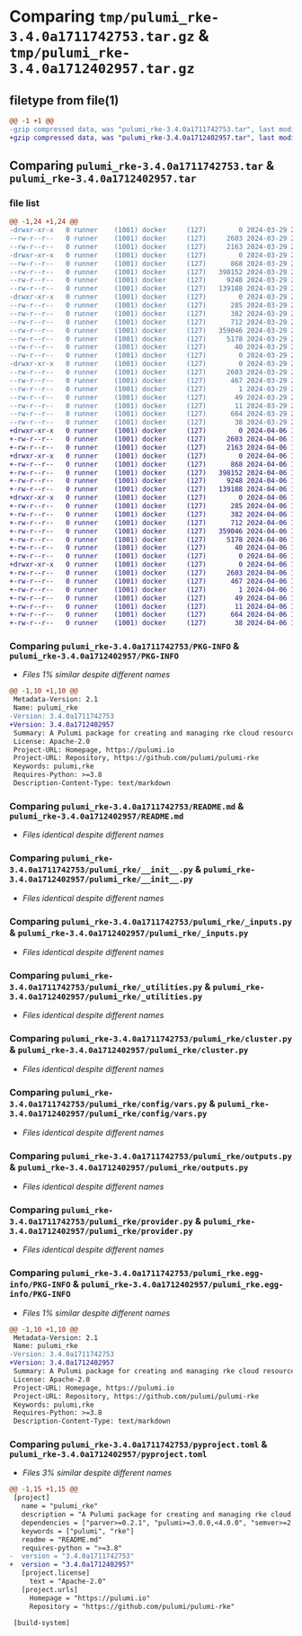 # Comparing `tmp/pulumi_rke-3.4.0a1711742753.tar.gz` & `tmp/pulumi_rke-3.4.0a1712402957.tar.gz`

## filetype from file(1)

```diff
@@ -1 +1 @@
-gzip compressed data, was "pulumi_rke-3.4.0a1711742753.tar", last modified: Fri Mar 29 20:23:10 2024, max compression
+gzip compressed data, was "pulumi_rke-3.4.0a1712402957.tar", last modified: Sat Apr  6 11:34:45 2024, max compression
```

## Comparing `pulumi_rke-3.4.0a1711742753.tar` & `pulumi_rke-3.4.0a1712402957.tar`

### file list

```diff
@@ -1,24 +1,24 @@
-drwxr-xr-x   0 runner    (1001) docker     (127)        0 2024-03-29 20:23:10.570678 pulumi_rke-3.4.0a1711742753/
--rw-r--r--   0 runner    (1001) docker     (127)     2603 2024-03-29 20:23:10.566678 pulumi_rke-3.4.0a1711742753/PKG-INFO
--rw-r--r--   0 runner    (1001) docker     (127)     2163 2024-03-29 20:23:01.000000 pulumi_rke-3.4.0a1711742753/README.md
-drwxr-xr-x   0 runner    (1001) docker     (127)        0 2024-03-29 20:23:10.566678 pulumi_rke-3.4.0a1711742753/pulumi_rke/
--rw-r--r--   0 runner    (1001) docker     (127)      868 2024-03-29 20:23:01.000000 pulumi_rke-3.4.0a1711742753/pulumi_rke/__init__.py
--rw-r--r--   0 runner    (1001) docker     (127)   398152 2024-03-29 20:23:01.000000 pulumi_rke-3.4.0a1711742753/pulumi_rke/_inputs.py
--rw-r--r--   0 runner    (1001) docker     (127)     9248 2024-03-29 20:23:01.000000 pulumi_rke-3.4.0a1711742753/pulumi_rke/_utilities.py
--rw-r--r--   0 runner    (1001) docker     (127)   139188 2024-03-29 20:23:01.000000 pulumi_rke-3.4.0a1711742753/pulumi_rke/cluster.py
-drwxr-xr-x   0 runner    (1001) docker     (127)        0 2024-03-29 20:23:10.566678 pulumi_rke-3.4.0a1711742753/pulumi_rke/config/
--rw-r--r--   0 runner    (1001) docker     (127)      285 2024-03-29 20:23:01.000000 pulumi_rke-3.4.0a1711742753/pulumi_rke/config/__init__.py
--rw-r--r--   0 runner    (1001) docker     (127)      382 2024-03-29 20:23:01.000000 pulumi_rke-3.4.0a1711742753/pulumi_rke/config/__init__.pyi
--rw-r--r--   0 runner    (1001) docker     (127)      712 2024-03-29 20:23:01.000000 pulumi_rke-3.4.0a1711742753/pulumi_rke/config/vars.py
--rw-r--r--   0 runner    (1001) docker     (127)   359046 2024-03-29 20:23:01.000000 pulumi_rke-3.4.0a1711742753/pulumi_rke/outputs.py
--rw-r--r--   0 runner    (1001) docker     (127)     5178 2024-03-29 20:23:01.000000 pulumi_rke-3.4.0a1711742753/pulumi_rke/provider.py
--rw-r--r--   0 runner    (1001) docker     (127)       40 2024-03-29 20:23:01.000000 pulumi_rke-3.4.0a1711742753/pulumi_rke/pulumi-plugin.json
--rw-r--r--   0 runner    (1001) docker     (127)        0 2024-03-29 20:23:01.000000 pulumi_rke-3.4.0a1711742753/pulumi_rke/py.typed
-drwxr-xr-x   0 runner    (1001) docker     (127)        0 2024-03-29 20:23:10.566678 pulumi_rke-3.4.0a1711742753/pulumi_rke.egg-info/
--rw-r--r--   0 runner    (1001) docker     (127)     2603 2024-03-29 20:23:10.000000 pulumi_rke-3.4.0a1711742753/pulumi_rke.egg-info/PKG-INFO
--rw-r--r--   0 runner    (1001) docker     (127)      467 2024-03-29 20:23:10.000000 pulumi_rke-3.4.0a1711742753/pulumi_rke.egg-info/SOURCES.txt
--rw-r--r--   0 runner    (1001) docker     (127)        1 2024-03-29 20:23:10.000000 pulumi_rke-3.4.0a1711742753/pulumi_rke.egg-info/dependency_links.txt
--rw-r--r--   0 runner    (1001) docker     (127)       49 2024-03-29 20:23:10.000000 pulumi_rke-3.4.0a1711742753/pulumi_rke.egg-info/requires.txt
--rw-r--r--   0 runner    (1001) docker     (127)       11 2024-03-29 20:23:10.000000 pulumi_rke-3.4.0a1711742753/pulumi_rke.egg-info/top_level.txt
--rw-r--r--   0 runner    (1001) docker     (127)      664 2024-03-29 20:23:01.000000 pulumi_rke-3.4.0a1711742753/pyproject.toml
--rw-r--r--   0 runner    (1001) docker     (127)       38 2024-03-29 20:23:10.570678 pulumi_rke-3.4.0a1711742753/setup.cfg
+drwxr-xr-x   0 runner    (1001) docker     (127)        0 2024-04-06 11:34:45.903129 pulumi_rke-3.4.0a1712402957/
+-rw-r--r--   0 runner    (1001) docker     (127)     2603 2024-04-06 11:34:45.903129 pulumi_rke-3.4.0a1712402957/PKG-INFO
+-rw-r--r--   0 runner    (1001) docker     (127)     2163 2024-04-06 11:34:37.000000 pulumi_rke-3.4.0a1712402957/README.md
+drwxr-xr-x   0 runner    (1001) docker     (127)        0 2024-04-06 11:34:45.899129 pulumi_rke-3.4.0a1712402957/pulumi_rke/
+-rw-r--r--   0 runner    (1001) docker     (127)      868 2024-04-06 11:34:37.000000 pulumi_rke-3.4.0a1712402957/pulumi_rke/__init__.py
+-rw-r--r--   0 runner    (1001) docker     (127)   398152 2024-04-06 11:34:37.000000 pulumi_rke-3.4.0a1712402957/pulumi_rke/_inputs.py
+-rw-r--r--   0 runner    (1001) docker     (127)     9248 2024-04-06 11:34:37.000000 pulumi_rke-3.4.0a1712402957/pulumi_rke/_utilities.py
+-rw-r--r--   0 runner    (1001) docker     (127)   139188 2024-04-06 11:34:37.000000 pulumi_rke-3.4.0a1712402957/pulumi_rke/cluster.py
+drwxr-xr-x   0 runner    (1001) docker     (127)        0 2024-04-06 11:34:45.903129 pulumi_rke-3.4.0a1712402957/pulumi_rke/config/
+-rw-r--r--   0 runner    (1001) docker     (127)      285 2024-04-06 11:34:37.000000 pulumi_rke-3.4.0a1712402957/pulumi_rke/config/__init__.py
+-rw-r--r--   0 runner    (1001) docker     (127)      382 2024-04-06 11:34:37.000000 pulumi_rke-3.4.0a1712402957/pulumi_rke/config/__init__.pyi
+-rw-r--r--   0 runner    (1001) docker     (127)      712 2024-04-06 11:34:37.000000 pulumi_rke-3.4.0a1712402957/pulumi_rke/config/vars.py
+-rw-r--r--   0 runner    (1001) docker     (127)   359046 2024-04-06 11:34:37.000000 pulumi_rke-3.4.0a1712402957/pulumi_rke/outputs.py
+-rw-r--r--   0 runner    (1001) docker     (127)     5178 2024-04-06 11:34:37.000000 pulumi_rke-3.4.0a1712402957/pulumi_rke/provider.py
+-rw-r--r--   0 runner    (1001) docker     (127)       40 2024-04-06 11:34:37.000000 pulumi_rke-3.4.0a1712402957/pulumi_rke/pulumi-plugin.json
+-rw-r--r--   0 runner    (1001) docker     (127)        0 2024-04-06 11:34:37.000000 pulumi_rke-3.4.0a1712402957/pulumi_rke/py.typed
+drwxr-xr-x   0 runner    (1001) docker     (127)        0 2024-04-06 11:34:45.903129 pulumi_rke-3.4.0a1712402957/pulumi_rke.egg-info/
+-rw-r--r--   0 runner    (1001) docker     (127)     2603 2024-04-06 11:34:45.000000 pulumi_rke-3.4.0a1712402957/pulumi_rke.egg-info/PKG-INFO
+-rw-r--r--   0 runner    (1001) docker     (127)      467 2024-04-06 11:34:45.000000 pulumi_rke-3.4.0a1712402957/pulumi_rke.egg-info/SOURCES.txt
+-rw-r--r--   0 runner    (1001) docker     (127)        1 2024-04-06 11:34:45.000000 pulumi_rke-3.4.0a1712402957/pulumi_rke.egg-info/dependency_links.txt
+-rw-r--r--   0 runner    (1001) docker     (127)       49 2024-04-06 11:34:45.000000 pulumi_rke-3.4.0a1712402957/pulumi_rke.egg-info/requires.txt
+-rw-r--r--   0 runner    (1001) docker     (127)       11 2024-04-06 11:34:45.000000 pulumi_rke-3.4.0a1712402957/pulumi_rke.egg-info/top_level.txt
+-rw-r--r--   0 runner    (1001) docker     (127)      664 2024-04-06 11:34:37.000000 pulumi_rke-3.4.0a1712402957/pyproject.toml
+-rw-r--r--   0 runner    (1001) docker     (127)       38 2024-04-06 11:34:45.903129 pulumi_rke-3.4.0a1712402957/setup.cfg
```

### Comparing `pulumi_rke-3.4.0a1711742753/PKG-INFO` & `pulumi_rke-3.4.0a1712402957/PKG-INFO`

 * *Files 1% similar despite different names*

```diff
@@ -1,10 +1,10 @@
 Metadata-Version: 2.1
 Name: pulumi_rke
-Version: 3.4.0a1711742753
+Version: 3.4.0a1712402957
 Summary: A Pulumi package for creating and managing rke cloud resources.
 License: Apache-2.0
 Project-URL: Homepage, https://pulumi.io
 Project-URL: Repository, https://github.com/pulumi/pulumi-rke
 Keywords: pulumi,rke
 Requires-Python: >=3.8
 Description-Content-Type: text/markdown
```

### Comparing `pulumi_rke-3.4.0a1711742753/README.md` & `pulumi_rke-3.4.0a1712402957/README.md`

 * *Files identical despite different names*

### Comparing `pulumi_rke-3.4.0a1711742753/pulumi_rke/__init__.py` & `pulumi_rke-3.4.0a1712402957/pulumi_rke/__init__.py`

 * *Files identical despite different names*

### Comparing `pulumi_rke-3.4.0a1711742753/pulumi_rke/_inputs.py` & `pulumi_rke-3.4.0a1712402957/pulumi_rke/_inputs.py`

 * *Files identical despite different names*

### Comparing `pulumi_rke-3.4.0a1711742753/pulumi_rke/_utilities.py` & `pulumi_rke-3.4.0a1712402957/pulumi_rke/_utilities.py`

 * *Files identical despite different names*

### Comparing `pulumi_rke-3.4.0a1711742753/pulumi_rke/cluster.py` & `pulumi_rke-3.4.0a1712402957/pulumi_rke/cluster.py`

 * *Files identical despite different names*

### Comparing `pulumi_rke-3.4.0a1711742753/pulumi_rke/config/vars.py` & `pulumi_rke-3.4.0a1712402957/pulumi_rke/config/vars.py`

 * *Files identical despite different names*

### Comparing `pulumi_rke-3.4.0a1711742753/pulumi_rke/outputs.py` & `pulumi_rke-3.4.0a1712402957/pulumi_rke/outputs.py`

 * *Files identical despite different names*

### Comparing `pulumi_rke-3.4.0a1711742753/pulumi_rke/provider.py` & `pulumi_rke-3.4.0a1712402957/pulumi_rke/provider.py`

 * *Files identical despite different names*

### Comparing `pulumi_rke-3.4.0a1711742753/pulumi_rke.egg-info/PKG-INFO` & `pulumi_rke-3.4.0a1712402957/pulumi_rke.egg-info/PKG-INFO`

 * *Files 1% similar despite different names*

```diff
@@ -1,10 +1,10 @@
 Metadata-Version: 2.1
 Name: pulumi_rke
-Version: 3.4.0a1711742753
+Version: 3.4.0a1712402957
 Summary: A Pulumi package for creating and managing rke cloud resources.
 License: Apache-2.0
 Project-URL: Homepage, https://pulumi.io
 Project-URL: Repository, https://github.com/pulumi/pulumi-rke
 Keywords: pulumi,rke
 Requires-Python: >=3.8
 Description-Content-Type: text/markdown
```

### Comparing `pulumi_rke-3.4.0a1711742753/pyproject.toml` & `pulumi_rke-3.4.0a1712402957/pyproject.toml`

 * *Files 3% similar despite different names*

```diff
@@ -1,15 +1,15 @@
 [project]
   name = "pulumi_rke"
   description = "A Pulumi package for creating and managing rke cloud resources."
   dependencies = ["parver>=0.2.1", "pulumi>=3.0.0,<4.0.0", "semver>=2.8.1"]
   keywords = ["pulumi", "rke"]
   readme = "README.md"
   requires-python = ">=3.8"
-  version = "3.4.0a1711742753"
+  version = "3.4.0a1712402957"
   [project.license]
     text = "Apache-2.0"
   [project.urls]
     Homepage = "https://pulumi.io"
     Repository = "https://github.com/pulumi/pulumi-rke"
 
 [build-system]
```

